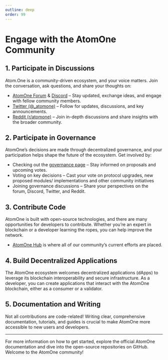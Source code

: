 ```yaml
---
outline: deep
order: 99
---
```


# Engage with the AtomOne Community

## 1. Participate in Discussions

Atom.One is a community-driven ecosystem, and your voice matters. Join the conversation, ask questions, and share your thoughts on:

- [AtomOne Forum](https://commonwealth.im/atomone) & [Discord](https://discord.com/invite/atomone) – Stay updated, exchange ideas, and engage with fellow community members.
- [Twitter (@_atomone)](https://x.com/_atomone) – Follow for updates, discussions, and key announcements.
- [Reddit (r/atomone)](https://www.reddit.com/r/atomone/) – Join in-depth discussions and share insights with the broader community. 

## 2. Participate in Governance

AtomOne’s decisions are made through decentralized governance, and your participation helps shape the future of the ecosystem. Get involved by:

- Checking out the [governance page](https://gov.atom.one/) – Stay informed on proposals and upcoming votes.
- Voting on key decisions – Cast your vote on protocol upgrades, new proposed  modules/ implementations and other community initiatives
- Joining governance discussions – Share your perspectives on the forum, Discord, Twitter, and Reddit.


## 3. Contribute Code

AtomOne is built with open-source technologies, and there are many opportunities for developers to contribute. Whether you’re an expert in blockchain or a developer learning the ropes, you can help improve the network.

- [AtomOne Hub](https://github.com/atomone-hub) is where all of our community’s current efforts are placed.

## 4. Build Decentralized Applications

The AtomOne ecosystem welcomes decentralized applications (dApps) to leverage its blockchain interoperability and secure infrastructure. As a developer, you can create applications that interact with the AtomOne blockchain, either as a consumer or a validator.

## 5. Documentation and Writing

Not all contributions are code-related! Writing clear, comprehensive documentation, tutorials, and guides is crucial to make AtomOne more accessible to new users and developers.

---

For more information on how to get started, explore the official AtomOne documentation and dive into the open-source repositories on GitHub. Welcome to the AtomOne community!
